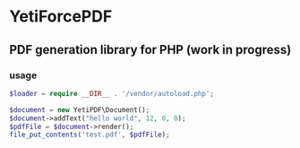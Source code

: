 # YetiForcePDF
## PDF generation library for PHP (work in progress)

### usage

```PHP
$loader = require __DIR__ . '/vendor/autoload.php';

$document = new YetiPDF\Document();
$document->addText("hello world", 12, 0, 0);
$pdfFile = $document->render();
file_put_contents('test.pdf', $pdfFile);
```

